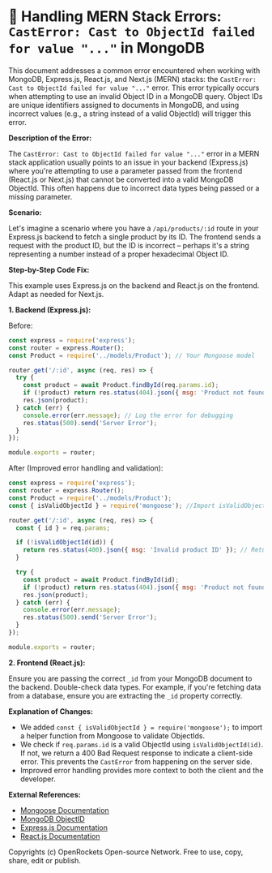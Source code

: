 # 🐞 Handling MERN Stack Errors:  `CastError: Cast to ObjectId failed for value "..."` in MongoDB


This document addresses a common error encountered when working with MongoDB, Express.js, React.js, and Next.js (MERN) stacks: the `CastError: Cast to ObjectId failed for value "..."` error.  This error typically occurs when attempting to use an invalid Object ID in a MongoDB query.  Object IDs are unique identifiers assigned to documents in MongoDB, and using incorrect values (e.g., a string instead of a valid ObjectId) will trigger this error.

**Description of the Error:**

The `CastError: Cast to ObjectId failed for value "..."` error in a MERN stack application usually points to an issue in your backend (Express.js) where you're attempting to use a parameter passed from the frontend (React.js or Next.js) that cannot be converted into a valid MongoDB ObjectId. This often happens due to incorrect data types being passed or a missing parameter.

**Scenario:**

Let's imagine a scenario where you have a `/api/products/:id` route in your Express.js backend to fetch a single product by its ID.  The frontend sends a request with the product ID, but the ID is incorrect – perhaps it's a string representing a number instead of a proper hexadecimal Object ID.

**Step-by-Step Code Fix:**

This example uses Express.js on the backend and React.js on the frontend.  Adapt as needed for Next.js.

**1. Backend (Express.js):**

Before:

```javascript
const express = require('express');
const router = express.Router();
const Product = require('../models/Product'); // Your Mongoose model

router.get('/:id', async (req, res) => {
  try {
    const product = await Product.findById(req.params.id);
    if (!product) return res.status(404).json({ msg: 'Product not found' });
    res.json(product);
  } catch (err) {
    console.error(err.message); // Log the error for debugging
    res.status(500).send('Server Error');
  }
});

module.exports = router;
```

After (Improved error handling and validation):

```javascript
const express = require('express');
const router = express.Router();
const Product = require('../models/Product');
const { isValidObjectId } = require('mongoose'); //Import isValidObjectId

router.get('/:id', async (req, res) => {
  const { id } = req.params;

  if (!isValidObjectId(id)) {
    return res.status(400).json({ msg: 'Invalid product ID' }); // Return 400 Bad Request
  }

  try {
    const product = await Product.findById(id);
    if (!product) return res.status(404).json({ msg: 'Product not found' });
    res.json(product);
  } catch (err) {
    console.error(err.message);
    res.status(500).send('Server Error');
  }
});

module.exports = router;
```

**2. Frontend (React.js):**

Ensure you are passing the correct `_id` from your MongoDB document to the backend.  Double-check data types. For example, if you're fetching data from a database, ensure you are extracting the `_id` property correctly.

**Explanation of Changes:**

* We added `const { isValidObjectId } = require('mongoose');` to import a helper function from Mongoose to validate ObjectIds.
* We check if `req.params.id` is a valid ObjectId using `isValidObjectId(id)`.  If not, we return a 400 Bad Request response to indicate a client-side error.  This prevents the `CastError` from happening on the server side.
*  Improved error handling provides more context to both the client and the developer.


**External References:**

* [Mongoose Documentation](https://mongoosejs.com/docs/guide.html)
* [MongoDB ObjectID](https://www.mongodb.com/docs/manual/reference/method/ObjectId/)
* [Express.js Documentation](https://expressjs.com/)
* [React.js Documentation](https://reactjs.org/docs/getting-started.html)


Copyrights (c) OpenRockets Open-source Network. Free to use, copy, share, edit or publish.


